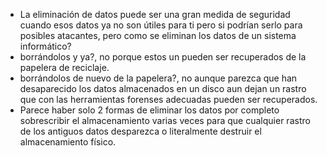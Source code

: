 - La eliminación de datos puede ser una gran medida de seguridad cuando esos datos ya no son útiles para ti pero si podrían serlo para posibles atacantes, pero como se eliminan los datos de un sistema informático?
- borrándolos y ya?, no porque estos un pueden ser recuperados de la papelera de reciclaje.
- borrándolos de nuevo de la papelera?, no aunque parezca que han desaparecido los datos almacenados en un disco aun dejan un rastro que con las herramientas forenses adecuadas pueden ser recuperados.
- Parece haber solo 2 formas de eliminar los datos por completo sobrescribir el almacenamiento varias veces para que cualquier rastro de los antiguos datos desparezca o literalmente destruir el almacenamiento físico.